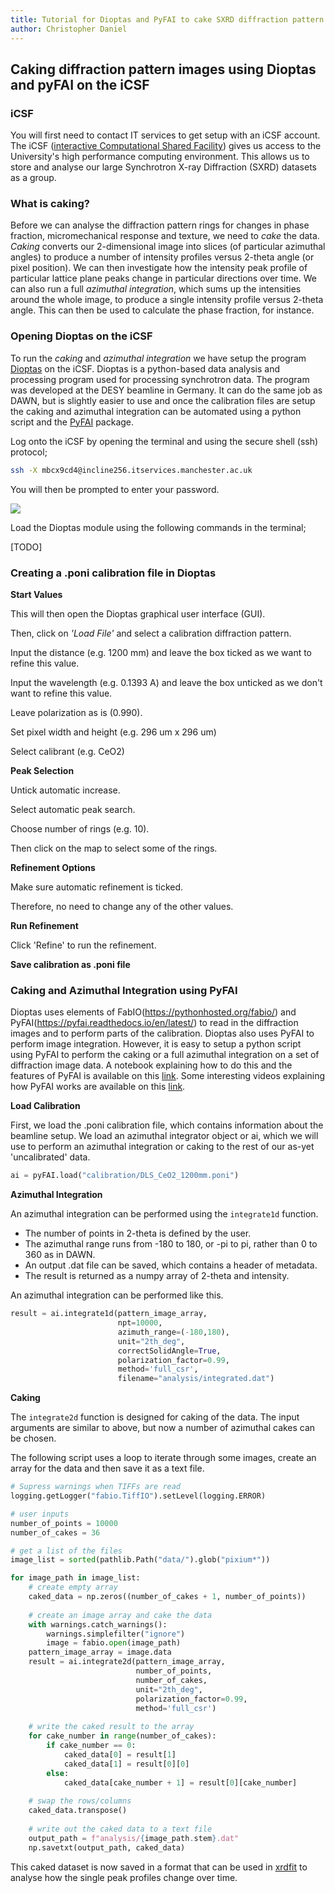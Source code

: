 ```yaml
---
title: Tutorial for Dioptas and PyFAI to cake SXRD diffraction pattern images
author: Christopher Daniel
---
```


## Caking diffraction pattern images using Dioptas and pyFAI on the iCSF

### iCSF

You will first need to contact IT services to get setup with an iCSF account. The iCSF ([interactive Computational Shared Facility](http://ri.itservices.manchester.ac.uk/icsf/)) gives us access to the University's high performance computing environment. This allows us to store and analyse our large Synchrotron X-ray Diffraction (SXRD) datasets as a group.

### What is caking?

Before we can analyse the diffraction pattern rings for changes in phase fraction, micromechanical response and texture, we need to *cake* the data. *Caking* converts our 2-dimensional image into slices (of particular azimuthal angles) to produce a number of intensity profiles versus 2-theta angle (or pixel position). We can then investigate how the intensity peak profile of particular lattice plane peaks change in particular directions over time. We can also run a full *azimuthal integration*, which sums up the intensities around the whole image, to produce a single intensity profile versus 2-theta angle. This can then be used to calculate the phase fraction, for instance.

### Opening Dioptas on the iCSF

To run the *caking* and *azimuthal integration* we have setup the program [Dioptas](http://www.clemensprescher.com/programs/dioptas) on the iCSF. Dioptas is a python-based data analysis and processing program used for processing synchrotron data. The program was developed at the DESY beamline in Germany. It can do the same job as DAWN, but is slightly easier to use and once the calibration files are setup the caking and azimuthal integration can be automated using a python script and the [PyFAI](https://pyfai.readthedocs.io/en/latest/) package.

Log onto the iCSF by opening the terminal and using the secure shell (ssh) protocol; 

```bash
ssh -X mbcx9cd4@incline256.itservices.manchester.ac.uk
```

You will then be prompted to enter your password.

![](/wiki/assets/images/posts/DAWN_screenshot1.png)

Load the Dioptas module using the following commands in the terminal; 

[TODO]

### Creating a .poni calibration file in Dioptas

**Start Values**

This will then open the Dioptas graphical user interface (GUI).

Then, click on *'Load File'* and select a calibration diffraction pattern.

Input the distance (e.g. 1200 mm) and leave the box ticked as we want to refine this value.

Input the wavelength (e.g. 0.1393 A) and leave the box unticked as we don't want to refine this value.

Leave polarization as is (0.990).

Set pixel width and height (e.g. 296 um x 296 um)

Select calibrant (e.g. CeO2)

**Peak Selection**

Untick automatic increase.

Select automatic peak search.

Choose number of rings (e.g. 10).

Then click on the map to select some of the rings.

**Refinement Options**

Make sure automatic refinement is ticked.

Therefore, no need to change any of the other values.

**Run Refinement**

Click 'Refine' to run the refinement.

**Save calibration as .poni file**

### Caking and Azimuthal Integration using PyFAI

Dioptas uses elements of FabIO(https://pythonhosted.org/fabio/) and PyFAI(https://pyfai.readthedocs.io/en/latest/) to read in the diffraction images and to perform parts of the calibration. Dioptas also uses PyFAI to perform image integration. However, it is easy to setup a python script using PyFAI to perform the caking or a full azimuthal integration on a set of diffraction image data. A notebook explaining how to do this and the features of PyFAI is available on this [link](https://github.com/LightForm-group/pyFAI-integration-caking). Some interesting videos explaining how PyFAI works are available on this [link](http://www.silx.org/doc/pyFAI/dev/index.html#).

**Load Calibration**

First, we load the .poni calibration file, which contains information about the beamline setup. We load an azimuthal integrator object or ai, which we will use to perform an azimuthal integration or caking to the rest of our as-yet 'uncalibrated' data.

```python
ai = pyFAI.load("calibration/DLS_CeO2_1200mm.poni")
```

**Azimuthal Integration**

An azimuthal integration can be performed using the `integrate1d` function.

* The number of points in 2-theta is defined by the user.
* The azimuthal range runs from -180 to 180, or -pi to pi, rather than 0 to 360 as in DAWN.
* An output .dat file can be saved, which contains a header of metadata. 
* The result is returned as a numpy array of 2-theta and intensity.

An azimuthal integration can be performed like this.

```python
result = ai.integrate1d(pattern_image_array,
                        npt=10000,
                        azimuth_range=(-180,180),
                        unit="2th_deg",
                        correctSolidAngle=True,
                        polarization_factor=0.99,
                        method='full_csr',
                        filename="analysis/integrated.dat")
```

**Caking**

The `integrate2d` function is designed for caking of the data. The input arguments are similar to above, but now a number of azimuthal cakes can be chosen.

The following script uses a loop to iterate through some images, create an array for the data and then save it as a text file.

```python
# Supress warnings when TIFFs are read
logging.getLogger("fabio.TiffIO").setLevel(logging.ERROR)

# user inputs
number_of_points = 10000
number_of_cakes = 36

# get a list of the files
image_list = sorted(pathlib.Path("data/").glob("pixium*"))

for image_path in image_list:
    # create empty array
    caked_data = np.zeros((number_of_cakes + 1, number_of_points))
    
    # create an image array and cake the data
    with warnings.catch_warnings():
        warnings.simplefilter("ignore")
        image = fabio.open(image_path)
    pattern_image_array = image.data
    result = ai.integrate2d(pattern_image_array,
                            number_of_points,
                            number_of_cakes,
                            unit="2th_deg",
                            polarization_factor=0.99,
                            method='full_csr')  
    
    # write the caked result to the array
    for cake_number in range(number_of_cakes):
        if cake_number == 0:
            caked_data[0] = result[1]
            caked_data[1] = result[0][0]
        else:   
            caked_data[cake_number + 1] = result[0][cake_number]
            
    # swap the rows/columns
    caked_data.transpose()
    
    # write out the caked data to a text file
    output_path = f"analysis/{image_path.stem}.dat"
    np.savetxt(output_path, caked_data)
```

This caked dataset is now saved in a format that can be used in [xrdfit](https://xrdfit.readthedocs.io/en/stable/) to analyse how the single peak profiles change over time.
